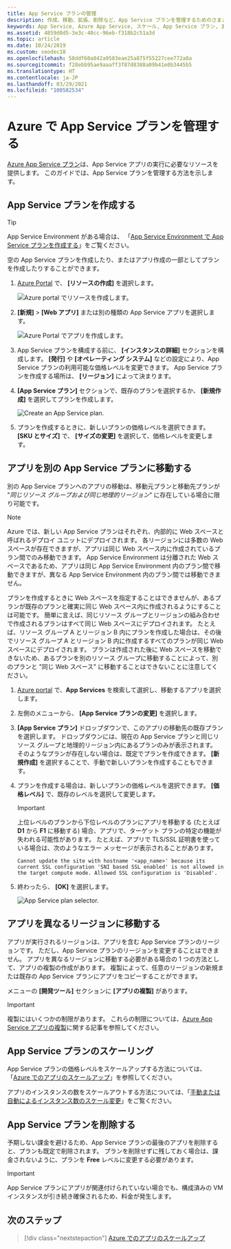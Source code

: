 ```yaml
---
title: App Service プランの管理
description: 作成、移動、拡張、削除など、App Service プランを管理するためのさまざまなタスクを実行する方法について説明します。
keywords: App Service, Azure App Service, スケール, App Service プラン, 変更する, 作成する, 管理する, 管理
ms.assetid: 4859d0d5-3e3c-40cc-96eb-f318b2c51a3d
ms.topic: article
ms.date: 10/24/2019
ms.custom: seodec18
ms.openlocfilehash: 58ddf60a842a9583eae25a875f55227cee772a8a
ms.sourcegitcommit: f28ebb95ae9aaaff3f87d8388a09b41e0b3445b5
ms.translationtype: HT
ms.contentlocale: ja-JP
ms.lasthandoff: 03/29/2021
ms.locfileid: "100582534"
---
```

# <a name="manage-an-app-service-plan-in-azure"></a>Azure で App Service プランを管理する

[Azure App Service プラン](overview-hosting-plans.md)は、App Service アプリの実行に必要なリソースを提供します。 このガイドでは、App Service プランを管理する方法を示します。

## <a name="create-an-app-service-plan"></a>App Service プランを作成する

> [!TIP]
> App Service Environment がある場合は、 「[App Service Environment で App Service プランを作成する](environment/app-service-web-how-to-create-a-web-app-in-an-ase.md#createplan)」をご覧ください。

空の App Service プランを作成したり、またはアプリ作成の一部としてプランを作成したりすることができます。

1. [Azure Portal](https://portal.azure.com) で、 **[リソースの作成]** を選択します。

   ![Azure portal でリソースを作成します。][createResource] 

1. **[新規]**  >  **[Web アプリ]** または別の種類の App Service アプリを選択します。

   ![Azure Portal でアプリを作成します。][createWebApp] 

2. App Service プランを構成する前に、 **[インスタンスの詳細]** セクションを構成します。 **[発行]** や **[オペレーティング システム]** などの設定により、App Service プランの利用可能な価格レベルを変更できます。 App Service プランを作成する場所は、 **[リージョン]** によって決まります。 
   
3. **[App Service プラン]** セクションで、既存のプランを選択するか、 **[新規作成]** を選択してプランを作成します。

   ![Create an App Service plan.][createASP] 

4. プランを作成するときに、新しいプランの価格レベルを選択できます。 **[SKU とサイズ]** で、 **[サイズの変更]** を選択して、価格レベルを変更します。 

<a name="move"></a>

## <a name="move-an-app-to-another-app-service-plan"></a>アプリを別の App Service プランに移動する

別の App Service プランへのアプリの移動は、移動元プランと移動先プランが "_同じリソース グループおよび同じ地理的リージョン_" に存在している場合に限り可能です。

> [!NOTE]
> Azure では、新しい App Service プランはそれぞれ、内部的に Web スペースと呼ばれるデプロイ ユニットにデプロイされます。 各リージョンには多数の Web スペースが存在できますが、アプリは同じ Web スペース内に作成されているプラン間でのみ移動できます。 App Service Environment は分離された Web スペースであるため、アプリは同じ App Service Environment 内のプラン間で移動できますが、異なる App Service Environment 内のプラン間では移動できません。
>
> プランを作成するときに Web スペースを指定することはできませんが、あるプランが既存のプランと確実に同じ Web スペース内に作成されるようにすることは可能です。 簡単に言えば、同じリソース グループとリージョンの組み合わせで作成されるプランはすべて同じ Web スペースにデプロイされます。 たとえば、リソース グループ A とリージョン B 内にプランを作成した場合は、その後でリソース グループ A とリージョン B 内に作成するすべてのプランが同じ Web スペースにデプロイされます。 プランは作成された後に Web スペースを移動できないため、あるプランを別のリソース グループに移動することによって、別のプランと "同じ Web スペース" に移動することはできないことに注意してください。
> 

1. [Azure portal](https://portal.azure.com) で、**App Services** を検索して選択し、移動するアプリを選択します。

2. 左側のメニューから、 **[App Service プランの変更]** を選択します。

3. **[App Service プラン]** ドロップダウンで、このアプリの移動先の既存プランを選択します。 ドロップダウンには、現在の App Service プランと同じリソース グループと地理的リージョン内にあるプランのみが表示されます。 そのようなプランが存在しない場合は、既定でプランを作成できます。 **[新規作成]** を選択することで、手動で新しいプランを作成することもできます。

4. プランを作成する場合は、新しいプランの価格レベルを選択できます。 **[価格レベル]** で、既存のレベルを選択して変更します。 
   
   > [!IMPORTANT]
   > 上位レベルのプランから下位レベルのプランにアプリを移動する (たとえば **D1** から **F1** に移動する) 場合、アプリで、ターゲット プランの特定の機能が失われる可能性があります。 たとえば、アプリで TLS/SSL 証明書を使っている場合は、次のようなエラー メッセージが表示されることがあります。
   >
   > `Cannot update the site with hostname '<app_name>' because its current SSL configuration 'SNI based SSL enabled' is not allowed in the target compute mode. Allowed SSL configuration is 'Disabled'.`

5. 終わったら、 **[OK]** を選択します。
   
   ![App Service plan selector.][change] 

## <a name="move-an-app-to-a-different-region"></a>アプリを異なるリージョンに移動する

アプリが実行されるリージョンは、アプリを含む App Service プランのリージョンです。 ただし、App Service プランのリージョンを変更することはできません。 アプリを異なるリージョンに移動する必要がある場合の 1 つの方法として、アプリの複製の作成があります。 複製によって、任意のリージョンの新規または既存の App Service プランにアプリをコピーすることができます。

メニューの **[開発ツール]** セクションに **[アプリの複製]** があります。

> [!IMPORTANT]
> 複製にはいくつかの制限があります。 これらの制限については、[Azure App Service アプリの複製](app-service-web-app-cloning.md)に関する記事を参照してください。

## <a name="scale-an-app-service-plan"></a>App Service プランのスケーリング

App Service プランの価格レベルをスケールアップする方法については、「[Azure でのアプリのスケールアップ](manage-scale-up.md)」を参照してください。

アプリのインスタンスの数をスケールアウトする方法については、「[手動または自動によるインスタンス数のスケール変更](../azure-monitor/autoscale/autoscale-get-started.md)」をご覧ください。

<a name="delete"></a>

## <a name="delete-an-app-service-plan"></a>App Service プランを削除する

予期しない課金を避けるため、App Service プランの最後のアプリを削除すると、プランも既定で削除されます。 プランを削除せずに残しておく場合は、課金されないように、プランを **Free** レベルに変更する必要があります。

> [!IMPORTANT]
> App Service プランにアプリが関連付けられていない場合でも、構成済みの VM インスタンスが引き続き確保されるため、料金が発生します。

## <a name="next-steps"></a>次のステップ

> [!div class="nextstepaction"]
> [Azure でのアプリのスケールアップ](manage-scale-up.md)

[change]: ./media/azure-web-sites-web-hosting-plans-in-depth-overview/change-appserviceplan.png
[createASP]: ./media/azure-web-sites-web-hosting-plans-in-depth-overview/create-appserviceplan.png
[createWebApp]: ./media/azure-web-sites-web-hosting-plans-in-depth-overview/create-web-app.png
[createResource]: ./media/azure-web-sites-web-hosting-plans-in-depth-overview/create-a-resource.png
